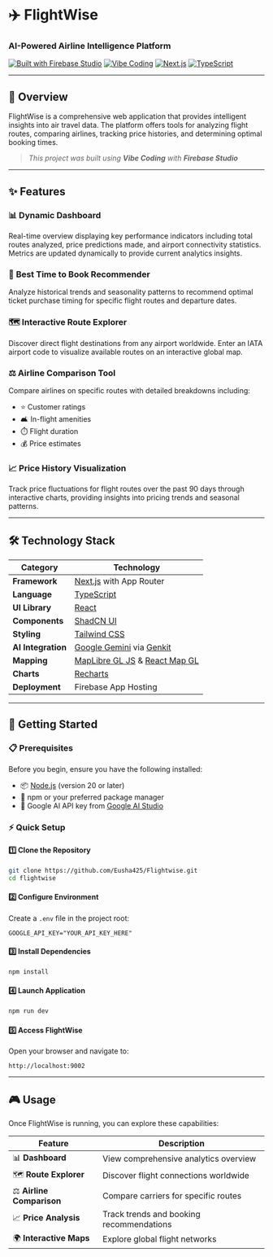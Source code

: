 # ✈️ FlightWise
### AI-Powered Airline Intelligence Platform

[![Built with Firebase Studio](https://img.shields.io/badge/Built%20with-Firebase%20Studio-orange?style=flat-square&logo=firebase)](https://firebase.google.com)
[![Vibe Coding](https://img.shields.io/badge/Development-Vibe%20Coding-blue?style=flat-square)](https://firebase.google.com)
[![Next.js](https://img.shields.io/badge/Next.js-14-black?style=flat-square&logo=next.js)](https://nextjs.org)
[![TypeScript](https://img.shields.io/badge/TypeScript-5.0-blue?style=flat-square&logo=typescript)](https://typescriptlang.org)

---

## 📖 Overview

FlightWise is a comprehensive web application that provides intelligent insights into air travel data. The platform offers tools for analyzing flight routes, comparing airlines, tracking price histories, and determining optimal booking times.

> *This project was built using **Vibe Coding** with **Firebase Studio***

---

## ✨ Features

### 📊 **Dynamic Dashboard**
Real-time overview displaying key performance indicators including total routes analyzed, price predictions made, and airport connectivity statistics. Metrics are updated dynamically to provide current analytics insights.

### 🎯 **Best Time to Book Recommender**
Analyze historical trends and seasonality patterns to recommend optimal ticket purchase timing for specific flight routes and departure dates.

### 🗺️ **Interactive Route Explorer**
Discover direct flight destinations from any airport worldwide. Enter an IATA airport code to visualize available routes on an interactive global map.

### ⚖️ **Airline Comparison Tool**
Compare airlines on specific routes with detailed breakdowns including:
- ⭐ Customer ratings
- 🛋️ In-flight amenities
- ⏱️ Flight duration
- 💰 Price estimates

### 📈 **Price History Visualization**
Track price fluctuations for flight routes over the past 90 days through interactive charts, providing insights into pricing trends and seasonal patterns.

---

## 🛠️ Technology Stack

| Category | Technology |
|----------|------------|
| **Framework** | [Next.js](https://nextjs.org/) with App Router |
| **Language** | [TypeScript](https://www.typescriptlang.org/) |
| **UI Library** | [React](https://react.dev/) |
| **Components** | [ShadCN UI](https://ui.shadcn.com/) |
| **Styling** | [Tailwind CSS](https://tailwindcss.com/) |
| **AI Integration** | [Google Gemini](https://deepmind.google.com/technologies/gemini/) via [Genkit](https://firebase.google.com/docs/genkit) |
| **Mapping** | [MapLibre GL JS](https://maplibre.org/) & [React Map GL](https://visgl.github.io/react-map-gl/) |
| **Charts** | [Recharts](https://recharts.org/) |
| **Deployment** | Firebase App Hosting |

---

## 🚀 Getting Started

### 📋 Prerequisites

Before you begin, ensure you have the following installed:

- 📦 [Node.js](https://nodejs.org/) (version 20 or later)
- 🔧 npm or your preferred package manager
- 🔑 Google AI API key from [Google AI Studio](https://aistudio.google.com/app/apikey)

### ⚡ Quick Setup

#### 1️⃣ **Clone the Repository**
```bash
git clone https://github.com/Eusha425/Flightwise.git
cd flightwise
```

#### 2️⃣ **Configure Environment**
Create a `.env` file in the project root:
```env
GOOGLE_API_KEY="YOUR_API_KEY_HERE"
```

#### 3️⃣ **Install Dependencies**
```bash
npm install
```

#### 4️⃣ **Launch Application**
```bash
npm run dev
```

#### 5️⃣ **Access FlightWise**
Open your browser and navigate to:
```
http://localhost:9002
```

---

## 🎮 Usage

Once FlightWise is running, you can explore these capabilities:

| Feature | Description |
|---------|-------------|
| 📊 **Dashboard** | View comprehensive analytics overview |
| 🗺️ **Route Explorer** | Discover flight connections worldwide |
| ⚖️ **Airline Comparison** | Compare carriers for specific routes |
| 📈 **Price Analysis** | Track trends and booking recommendations |
| 🌍 **Interactive Maps** | Explore global flight networks |

